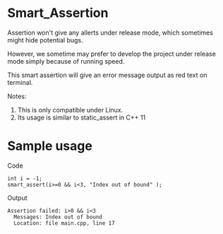 Smart_Assertion
===============

Assertion won't give any allerts under release mode, which sometimes might hide potential bugs. 

However, we sometime may prefer to develop the project under release mode simply because of running speed. 

This smart assertion will give an error message output as red text on terminal. 

Notes:

1. This is only compatible under Linux. 
2. Its usage is similar to static_assert in C++ 11

Sample usage
===============

Code

    int i = -1;
    smart_assert(i>=0 && i<3, "Index out of bound" );

Output

    Assertion failed: i>0 && i<3
      Messages: Index out of bound
      Location: file main.cpp, line 17
